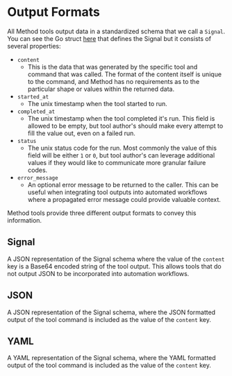 # Output Formats

All Method tools output data in a standardized schema that we call a `Signal`. You can see the Go struct [here](https://github.com/Method-Security/pkg/blob/develop/signal/signal.go) that defines the Signal but it consists of several properties:

- `content`
  - This is the data that was generated by the specific tool and command that was called. The format of the content itself is unique to the command, and Method has no requirements as to the particular shape or values within the returned data.
- `started_at`
  - The unix timestamp when the tool started to run.
- `completed_at`
  - The unix timestamp when the tool completed it's run. This field is allowed to be empty, but tool author's should make every attempt to fill the value out, even on a failed run.
- `status`
  - The unix status code for the run. Most commonly the value of this field will be either `1` or `0`, but tool author's can leverage additional values if they would like to communicate more granular failure codes.
- `error_message`
  - An optional error message to be returned to the caller. This can be useful when integrating tool outputs into automated workflows where a propagated error message could provide valuable context.

Method tools provide three different output formats to convey this information.

## Signal

A JSON representation of the Signal schema where the value of the `content` key is a Base64 encoded string of the tool output. This allows tools that do not output JSON to be incorporated into automation workflows.

## JSON

A JSON representation of the Signal schema, where the JSON formatted output of the tool command is included as the value of the `content` key.

## YAML

A YAML representation of the Signal schema, where the YAML formatted output of the tool command is included as the value of the `content` key.
